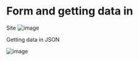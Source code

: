 # Form and getting data in 

Site
![image](https://user-images.githubusercontent.com/82836455/202274003-46a8612a-dcb6-4526-a2db-6f26d467d947.png)

Getting data in JSON

![image](https://user-images.githubusercontent.com/82836455/202274169-608125cd-2a09-40d1-94f5-04a0eaf3e54f.png)
